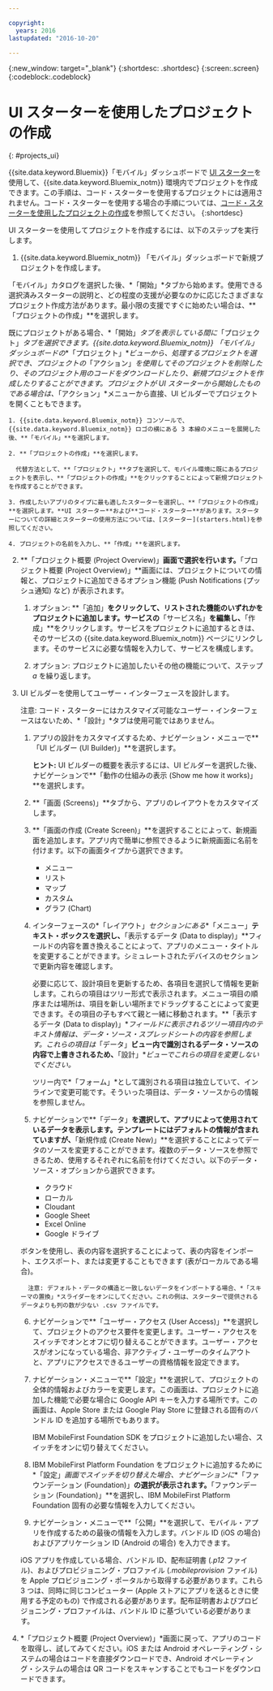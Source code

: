 ```yaml
---

copyright:
  years: 2016
lastupdated: "2016-10-20"

---
```

{:new_window: target="_blank"}
{:shortdesc: .shortdesc}
{:screen:.screen}
{:codeblock:.codeblock}

# UI スターターを使用したプロジェクトの作成
{: #projects_ui}

{{site.data.keyword.Bluemix}}「モバイル」ダッシュボードで [UI スターター](starters.html#UI_Starter)を使用して、{{site.data.keyword.Bluemix_notm}} 環境内でプロジェクトを作成できます。この手順は、コード・スターターを使用するプロジェクトには適用されません。コード・スターターを使用する場合の手順については、[コード・スターターを使用したプロジェクトの作成](projects_code.html)を参照してください。
{:shortdesc}

UI スターターを使用してプロジェクトを作成するには、以下のステップを実行します。

1. {{site.data.keyword.Bluemix_notm}} 「モバイル」ダッシュボードで新規プロジェクトを作成します。

 「モバイル」カタログを選択した後、*「開始」*タブから始めます。使用できる選択済みスターターの説明と、どの程度の支援が必要なのかに応じたさまざまなプロジェクト作成方法があります。最小限の支援ですぐに始めたい場合は、**「プロジェクトの作成」**を選択します。

 既にプロジェクトがある場合、*「開始」*タブを表示している間に*「プロジェクト」*タブを選択できます。{{site.data.keyword.Bluemix_notm}} 「モバイル」ダッシュボードの**「プロジェクト」**ビューから、処理するプロジェクトを選択でき、プロジェクトの*「アクション」*を使用してそのプロジェクトを削除したり、そのプロジェクト用のコードをダウンロードしたり、新規プロジェクトを作成したりすることができます。プロジェクトが UI スターターから開始したものである場合は、*「アクション」*メニューから直接、UI ビルダーでプロジェクトを開くこともできます。 

	1. {{site.data.keyword.Bluemix_notm}} コンソールで、{{site.data.keyword.Bluemix_notm}} ロゴの横にある 3 本線のメニューを展開した後、**「モバイル」**を選択します。 
	
	2. **「プロジェクトの作成」**を選択します。 

	  代替方法として、**「プロジェクト」**タブを選択して、モバイル環境に既にあるプロジェクトを表示し、**「プロジェクトの作成」**をクリックすることによって新規プロジェクトを作成することができます。 

	3. 作成したいアプリのタイプに最も適したスターターを選択し、**「プロジェクトの作成」**を選択します。**UI スターター**および**コード・スターター**があります。スターターについての詳細とスターターの使用方法については、[スターター](starters.html)を参照してください。 
	
	4. プロジェクトの名前を入力し、**「作成」**を選択します。
	
2. **「プロジェクト概要 (Project Overview)」**画面で選択を行います。**「プロジェクト概要 (Project Overview)」**画面には、プロジェクトについての情報と、プロジェクトに追加できるオプション機能 (Push Notifications (プッシュ通知) など) が表示されます。  

	1. オプション: **「追加」**をクリックして、リストされた機能のいずれかをプロジェクトに追加します。サービスの**「サービス名」**を編集し、**「作成」**をクリックします。サービスをプロジェクトに追加するときは、そのサービスの {{site.data.keyword.Bluemix_notm}} ページにリンクします。そのサービスに必要な情報を入力して、サービスを構成します。
	
	2. オプション: プロジェクトに追加したいその他の機能について、ステップ *a* を繰り返します。 

3. UI ビルダーを使用してユーザー・インターフェースを設計します。

   注意: コード・スターターにはカスタマイズ可能なユーザー・インターフェースはないため、*「設計」*タブは使用可能ではありません。

    1. アプリの設計をカスタマイズするため、ナビゲーション・メニューで**「UI ビルダー (UI Builder)」**を選択します。 
	
		**ヒント:** UI ビルダーの概要を表示するには、UI ビルダーを選択した後、ナビゲーションで**「動作の仕組みの表示 (Show me how it works)」**を選択します。 
	
	2. **「画面 (Screens)」**タブから、アプリのレイアウトをカスタマイズします。
	
	3. **「画面の作成 (Create Screen)」**を選択することによって、新規画面を追加します。アプリ内で簡単に参照できるように新規画面に名前を付けます。以下の画面タイプから選択できます。 
	    * メニュー
		* リスト
		* マップ
		* カスタム 
		* グラフ (Chart)
		
	4. インターフェースの*「レイアウト」*セクションにある**「メニュー」**テキスト・ボックスを選択し、**「表示するデータ (Data to display)」**フィールドの内容を置き換えることによって、アプリのメニュー・タイトルを変更することができます。シミュレートされたデバイスのセクションで更新内容を確認します。
	
		必要に応じて、設計項目を更新するため、各項目を選択して情報を更新します。これらの項目はツリー形式で表示されます。メニュー項目の順序または場所は、項目を新しい場所までドラッグすることによって変更できます。その項目の子もすべて親と一緒に移動されます。**「表示するデータ (Data to display)」**フィールドに表示されるツリー項目内のテキスト情報は、データ・ソース・スプレッドシートの内容を参照します。*これらの項目は**「データ」**ビュー内で識別されるデータ・ソースの内容で上書きされるため、**「設計」**ビューでこれらの項目を変更しないでください。* 
		
		ツリー内で*「フォーム」*として識別される項目は独立していて、インラインで変更可能です。そういった項目は、データ・ソースからの情報を参照しません。
	
	5. ナビゲーションで**「データ」**を選択して、アプリによって使用されているデータを表示します。テンプレートにはデフォルトの情報が含まれていますが、**「新規作成 (Create New)」**を選択することによってデータのソースを変更することができます。複数のデータ・ソースを参照できるため、使用するそれぞれに名前を付けてください。以下のデータ・ソース・オプションから選択できます。
		* クラウド
		* ローカル
		* Cloudant
		* Google Sheet
		* Excel Online
		* Google ドライブ
	
	ボタンを使用し、表の内容を選択することによって、表の内容をインポート、エクスポート、または変更することもできます (表がローカルである場合)。
	     
		 注意: デフォルト・データの構造と一致しないデータをインポートする場合、*「スキーマの置換」*スライダーをオンにしてください。これの例は、スターターで提供されるデータよりも列の数が少ない .csv ファイルです。
		 
	6. ナビゲーションで**「ユーザー・アクセス (User Access)」**を選択して、プロジェクトのアクセス要件を変更します。ユーザー・アクセスをスイッチでオンとオフに切り替えることができます。ユーザー・アクセスがオンになっている場合、非アクティブ・ユーザーのタイムアウトと、アプリにアクセスできるユーザーの資格情報を設定できます。
	
	7. ナビゲーション・メニューで**「設定」**を選択して、プロジェクトの全体的情報およびカラーを変更します。この画面は、プロジェクトに追加した機能で必要な場合に Google API キーを入力する場所です。この画面は、Apple Store または Google Play Store に登録される固有のバンドル ID を追加する場所でもあります。
	
		IBM MobileFirst Foundation SDK をプロジェクトに追加したい場合、スイッチをオンに切り替えてください。
		
	8. IBM MobileFirst Platform Foundation をプロジェクトに追加するために*「設定」*画面でスイッチを切り替えた場合、ナビゲーションに**「ファウンデーション (Foundation)」**の選択が表示されます。**「ファウンデーション (Foundation)」**を選択し、IBM MobileFirst Platform Foundation 固有の必要な情報を入力してください。
	
	9. ナビゲーション・メニューで**「公開」**を選択して、モバイル・アプリを作成するための最後の情報を入力します。バンドル ID (iOS の場合) およびアプリケーション ID (Android の場合) を入力できます。
	
	iOS アプリを作成している場合、バンドル ID、配布証明書 (*.p12* ファイル)、およびプロビジョニング・プロファイル (*.mobileprovision* ファイル) を Apple プロビジョニング・ポータルから取得する必要があります。これら 3 つは、同時に同じコンピューター (Apple ストアにアプリを送るときに使用する予定のもの) で作成される必要があります。配布証明書およびプロビジョニング・プロファイルは、バンドル ID に基づいている必要があります。 	

4.  *「プロジェクト概要 (Project Overview)」*画面に戻って、アプリのコードを取得し、試してみてください。iOS または Android オペレーティング・システムの場合はコードを直接ダウンロードでき、Android オペレーティング・システムの場合は QR コードをスキャンすることでもコードをダウンロードできます。 


